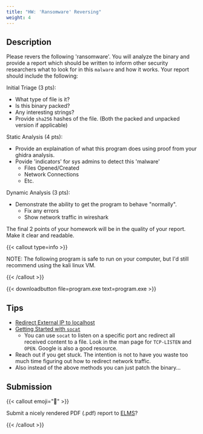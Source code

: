 ```yaml
---
title: "HW: 'Ransomware' Reversing"
weight: 4
---
```


## Description

Please revers the following 'ransomware'. You will analyze the binary and
provide a report which should be written to inform other security researchers
what to look for in this `malware` and how it works. Your report should include
the following:

Initial Triage (3 pts):

- What type of file is it?
- Is this binary packed?
- Any interesting strings?
- Provide `sha256` hashes of the file. (Both the packed and unpacked version if
  applicable)

Static Analysis (4 pts):

- Provide an explaination of what this program does using proof from your ghidra
  analysis.
- Povide 'indicators' for sys admins to detect this 'malware'
  - Files Opened/Created
  - Network Connections
  - Etc.

Dynamic Analysis (3 pts):

- Demonstrate the ability to get the program to behave "normally".
  - Fix any errors
  - Show network traffic in wireshark

The final 2 points of your homework will be in the quality of your report. Make
it clear and readable.

{{< callout type=info >}}

NOTE: The following program is safe to run on your computer, but I'd still
recommend using the kali linux VM.

{{< /callout >}}

{{< downloadbutton file=program.exe text=program.exe >}}

## Tips

- [Redirect External IP to localhost](https://askubuntu.com/questions/1168293/redirect-an-external-ip-to-localhost)
- [Getting Started with `socat`](https://www.redhat.com/en/blog/getting-started-socat)
  - You can use `socat` to listen on a specific port anc redirect all received
    content to a file. Look in the man page for `TCP-LISTEN` and `OPEN`. Google
    is also a good resource.
- Reach out if you get stuck. The intention is not to have you waste too much
  time figuring out how to redirect network traffic.
- Also instead of the above methods you can just patch the binary...

## Submission

{{< callout emoji="📝" >}}

Submit a nicely rendered PDF (.pdf) report to
[ELMS](https://umd.instructure.com/courses/1374508/assignments)?

{{< /callout >}}
